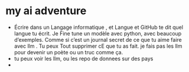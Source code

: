 # my ai adventure

- Écrire dans un Langage informatique , et Langue et GitHub te dit quel langue tu écrit.  Je Fine tune un modèle avec python, avec beaucoup d’exemples. Comme si c’est un journal secret de ce que tu aime faire avec llm . Tu peux Tout supprimer cE que tu as fait. je fais pas les llm  pour devenir un poète ou un truc comme ça. 
- tu peux voir les llm, ou les repo de donnees sur des pays
- 

